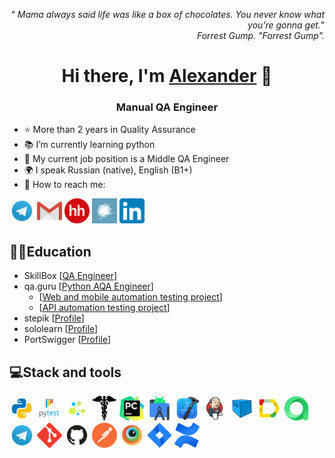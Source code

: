 <p align="right">
<q><em>	Mama always said life was like a box of chocolates. You never know what you’re gonna get.</em></q><br>
<cite>Forrest Gump. "Forrest Gump".</cite>
</p>

<h1 align="center">Hi there, I'm <a href="https://github.com/AlexanderOsipkin" target="_blank">Alexander</a> 👋</h1>
<h3 align="center">Manual QA Engineer</h3>

- ⭐ More than 2 years in Quality Assurance
- 📚 I’m currently learning python
- 💼 My current job position is a Middle QA Engineer
- 🌍 I speak Russian (native), English (B1+)
- 📧 How to reach me:

<code><a href="https://t.me/AlexanderOsipkin"><img src="logo/Telegram.svg" width="40" height="40" title="My Telegram"></a></code>
<code><a href="mailto:aleksandrosipkin@yandex.ru" target="blank"><img src="logo/Gmail.svg" height="40" width="40" title="My email"></a></code>
<code><a href="https://spb.hh.ru/resume/4a2dede3ff090bf1f50039ed1f596552697232" 
target="blank"><img src="logo/hh.png" height="40" width="40" 
title="headhunter"></a></code>
<code><a href="https://career.habr.com/aleksandrosipkin" 
target="blank"><img src="logo/habr.png" height="40" width="40" 
title="habr"></a></code>
<code><a href="https://www.linkedin.com/in/aleksandr-osipkin/" 
target="blank"><img src="logo/LinkedIn_icon.svg" height="40" width="40" 
title="LinkedIn"></a></code>


## 👨‍🎓Education
* SkillBox   [[QA Engineer](https://imgur.com/NTRKFuX)]
* qa.guru   [[Python AQA Engineer](https://imgur.com/6NfVda1)]
  * [[Web and mobile automation testing project](https://github.com/AlexanderOsipkin/qa_guru_python_9_24)]
  * [[API automation testing project](https://github.com/AlexanderOsipkin/qa_guru_python_9_24_API)]
* stepik   [[Profile](https://stepik.org/users/442207866/profile)]
* sololearn   [[Profile](https://www.sololearn.com/en/profile/25619433)]
* PortSwigger   [[Profile](https://portswigger.net/web-security)]

## 💻Stack and tools

<code><img src="logo/python.svg" width="40" height="40" title="Python"></code>
<code><img src="logo/pytest.png" width="40" height="40" title="PyTest"></code>
<code><img src="logo/selene.png" width="40" height="40" title="Selene"></code>
<code><img src="logo/request.png" width="40" height="40" title="Request"></code>
<code><img src="logo/pycharm.png" width="40" height="40" title="PyCharm"></code>
<code><img src="logo/android_studio.png" width="40" alt="A-d-am" title="Android Studio"></code>
<code><img src="logo/xcode.png" width="40" height="40" title="Xcode"></code>
<code><img src="logo/Jenkins.svg" width="40" height="40" title="Jenkins"></code>
<code><img src="logo/Selenoid.svg" width="40" height="40" title="Selenoid"></code>
<code><img src="logo/Allure.svg" width="40" height="40" title="Allure Report"></code>
<code><img src="logo/allure_testops.png" width="40" height="40" title="Allure TestOps"></code>
<code><img src="logo/Telegram.svg" width="40" height="40" title="Telegram Bot"></code>
<code><img src="logo/Git.svg" width="40" height="40" title="Git"></code>
<code><img src="logo/GitHub.svg" width="40" height="40" title="Github"></code>
<code><img src="logo/Postman.svg" width="40" height="40" title="Postman"></code> 
<code><img src="logo/Browserstack.svg" width="40" alt="Browserstack" title="BrowserStack"></code>
<code><img src="logo/Jira.svg" width="40" height="40" title="Jira"></code>
<code><img src="logo/confluence.png" width="40" height="40" title="Confluence"></code>
